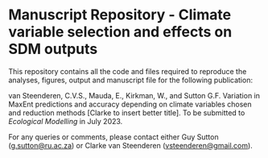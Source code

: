 # Manuscript Repository - Climate variable selection and effects on SDM outputs 

This repository contains all the code and files required to reproduce the analyses, figures, output and manuscript file for the following publication: 

van Steenderen, C.V.S., Mauda, E., Kirkman, W., and Sutton G.F. Variation in MaxEnt predictions and accuracy depending on climate variables chosen and reduction methods [Clarke to insert better title]. To be submitted to *Ecological Modelling* in July 2023. 

For any queries or comments, please contact either Guy Sutton (g.sutton@ru.ac.za) or Clarke van Steenderen (vsteenderen@gmail.com). 
